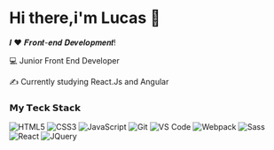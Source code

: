 # Hi there,i'm Lucas 👋

𝑰 ❤️ 𝑭𝒓𝒐𝒏𝒕-𝒆𝒏𝒅 𝑫𝒆𝒗𝒆𝒍𝒐𝒑𝒎𝒆𝒏𝒕!

:computer: Junior Front End Developer

:writing_hand: Currently studying React.Js and Angular

### 𝗠𝘆 𝗧𝗲𝗰𝗸 𝗦𝘁𝗮𝗰𝗸

![HTML5](https://img.shields.io/badge/-HTML5-%23E44D27?style=flat-square&logo=html5&logoColor=ffffff)
![CSS3](https://img.shields.io/badge/-CSS3-%231572B6?style=flat-square&logo=css3)
![JavaScript](https://img.shields.io/badge/-JavaScript-%23F7DF1C?style=flat-square&logo=javascript&logoColor=000000&labelColor=%23F7DF1C&color=%23FFCE5A)
![Git](https://img.shields.io/badge/-Git-%23F05032?style=flat-square&logo=git&logoColor=%23ffffff)
![VS Code](https://img.shields.io/badge/-VSCode-%23007ACC?style=flat-square&logo=visual-studio-code)
![Webpack](https://img.shields.io/badge/-Webpack-%232C3A42?style=flat-square&logo=webpack)
![Sass](https://img.shields.io/badge/-Sass-%23CC6699?style=flat-square&logo=sass&logoColor=ffffff)
![React](https://img.shields.io/badge/-React-%23282C34?style=flat-square&logo=react)
![JQuery](https://img.shields.io/badge/jquery%20-%230769AD.svg?&style=for-the-badge&logo=jquery&logoColor=white)

